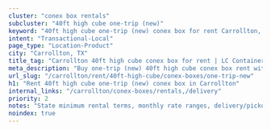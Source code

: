 ```yaml
---
cluster: "conex box rentals"
subcluster: "40ft high cube one-trip (new)"
keyword: "40ft high cube one-trip (new) conex box for rent Carrollton, TX"
intent: "Transactional-Local"
page_type: "Location-Product"
city: "Carrollton, TX"
title_tag: "Carrollton 40ft high cube conex box for rent | LC Container"
meta_description: "Buy one-trip (new) 40ft high cube conex box rent with local delivery in Carrollton, TX. LC Container — local Since 2003. Request a fast quote today."
url_slug: "/carrollton/rent/40ft-high-cube/conex-boxes/one-trip-new"
h1: "Rent 40ft high cube one-trip (new) conex box in Carrollton"
internal_links: "/carrollton/conex-boxes/rentals,/delivery"
priority: 2
notes: "State minimum rental terms, monthly rate ranges, delivery/pickup fees, service area."
noindex: true
---
```


<!-- TODO: Add unique city/inventory copy, images, and internal links here. -->
